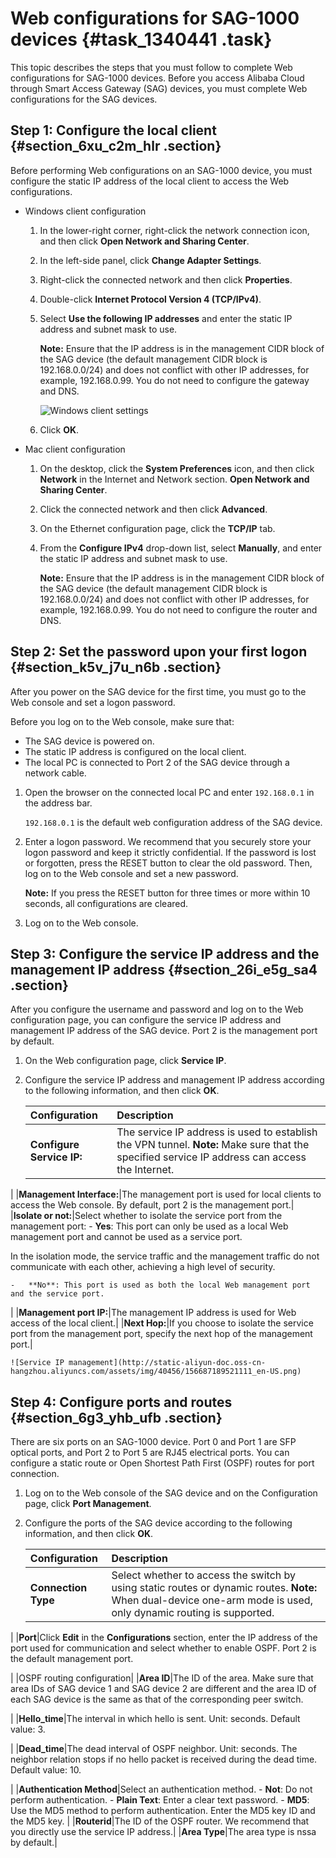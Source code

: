 # Web configurations for SAG-1000 devices {#task_1340441 .task}

This topic describes the steps that you must follow to complete Web configurations for SAG-1000 devices. Before you access Alibaba Cloud through Smart Access Gateway \(SAG\) devices, you must complete Web configurations for the SAG devices.

## Step 1: Configure the local client {#section_6xu_c2m_hlr .section}

Before performing Web configurations on an SAG-1000 device, you must configure the static IP address of the local client to access the Web configurations.

-   Windows client configuration
    1.  In the lower-right corner, right-click the network connection icon, and then click **Open Network and Sharing Center**.
    2.  In the left-side panel, click **Change Adapter Settings**.
    3.  Right-click the connected network and then click **Properties**.
    4.  Double-click **Internet Protocol Version 4 \(TCP/IPv4\)**.
    5.  Select **Use the following IP addresses** and enter the static IP address and subnet mask to use.

        **Note:** Ensure that the IP address is in the management CIDR block of the SAG device \(the default management CIDR block is 192.168.0.0/24\) and does not conflict with other IP addresses, for example, 192.168.0.99. You do not need to configure the gateway and DNS.

        ![Windows client settings](http://static-aliyun-doc.oss-cn-hangzhou.aliyuncs.com/assets/img/40454/156687189521109_en-US.png)

    6.  Click **OK**.
-   Mac client configuration
    1.  On the desktop, click the **System Preferences** icon, and then click **Network** in the Internet and Network section. **Open Network and Sharing Center**.
    2.  Click the connected network and then click **Advanced**.
    3.  On the Ethernet configuration page, click the **TCP/IP** tab.
    4.  From the **Configure IPv4** drop-down list, select **Manually**, and enter the static IP address and subnet mask to use.

        **Note:** Ensure that the IP address is in the management CIDR block of the SAG device \(the default management CIDR block is 192.168.0.0/24\) and does not conflict with other IP addresses, for example, 192.168.0.99. You do not need to configure the router and DNS.


## Step 2: Set the password upon your first logon {#section_k5v_j7u_n6b .section}

After you power on the SAG device for the first time, you must go to the Web console and set a logon password.

Before you log on to the Web console, make sure that:

-   The SAG device is powered on.
-   The static IP address is configured on the local client.
-   The local PC is connected to Port 2 of the SAG device through a network cable.

1.  Open the browser on the connected local PC and enter `192.168.0.1` in the address bar. 

    `192.168.0.1` is the default web configuration address of the SAG device.

2.  Enter a logon password. We recommend that you securely store your logon password and keep it strictly confidential. If the password is lost or forgotten, press the RESET button to clear the old password. Then, log on to the Web console and set a new password.

    **Note:** If you press the RESET button for three times or more within 10 seconds, all configurations are cleared.

3.  Log on to the Web console.

## Step 3: Configure the service IP address and the management IP address {#section_26i_e5g_sa4 .section}

After you configure the username and password and log on to the Web configuration page, you can configure the service IP address and management IP address of the SAG device. Port 2 is the management port by default.

1.  On the Web configuration page, click **Service IP**.
2.  Configure the service IP address and management IP address according to the following information, and then click **OK**. 

    |Configuration|Description|
    |:------------|:----------|
    |**Configure Service IP:**|The service IP address is used to establish the VPN tunnel. **Note:** Make sure that the specified service IP address can access the Internet.

 |
    |**Management Interface:**|The management port is used for local clients to access the Web console. By default, port 2 is the management port.|
    |**Isolate or not:**|Select whether to isolate the service port from the management port:     -   **Yes**: This port can only be used as a local Web management port and cannot be used as a service port.

In the isolation mode, the service traffic and the management traffic do not communicate with each other, achieving a high level of security.

    -   **No**: This port is used as both the local Web management port and the service port.
 |
    |**Management port IP:**|The management IP address is used for Web access of the local client.|
    |**Next Hop:**|If you choose to isolate the service port from the management port, specify the next hop of the management port.|

    ![Service IP management](http://static-aliyun-doc.oss-cn-hangzhou.aliyuncs.com/assets/img/40456/156687189521111_en-US.png)


## Step 4: Configure ports and routes {#section_6g3_yhb_ufb .section}

There are six ports on an SAG-1000 device. Port 0 and Port 1 are SFP optical ports, and Port 2 to Port 5 are RJ45 electrical ports. You can configure a static route or Open Shortest Path First \(OSPF\) routes for port connection.

1.  Log on to the Web console of the SAG device and on the Configuration page, click **Port Management**.
2.  Configure the ports of the SAG device according to the following information, and then click **OK**. 

    |Configuration|Description|
    |:------------|:----------|
    |**Connection Type**|Select whether to access the switch by using static routes or dynamic routes. **Note:** When dual-device one-arm mode is used, only dynamic routing is supported.

 |
    |**Port**|Click **Edit** in the **Configurations** section, enter the IP address of the port used for communication and select whether to enable OSPF. Port 2 is the default management port.

 |
    |OSPF routing configuration|
    |**Area ID**|The ID of the area. Make sure that area IDs of SAG device 1 and SAG device 2 are different and the area ID of each SAG device is the same as that of the corresponding peer switch.

 |
    |**Hello\_time**|The interval in which hello is sent. Unit: seconds. Default value: 3.

 |
    |**Dead\_time**|The dead interval of OSPF neighbor. Unit: seconds. The neighbor relation stops if no hello packet is received during the dead time. Default value: 10.

 |
    |**Authentication Method**|Select an authentication method.     -   **Not**: Do not perform authentication.
    -   **Plain Text**: Enter a clear text password.
    -   **MD5**: Use the MD5 method to perform authentication. Enter the MD5 key ID and the MD5 key.
 |
    |**Routerid**|The ID of the OSPF router. We recommend that you directly use the service IP address.|
    |**Area Type**|The area type is nssa by default.|


